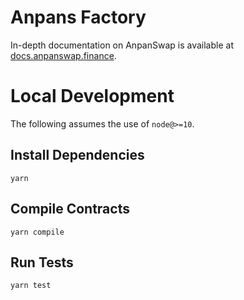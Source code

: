 # Anpans Factory

In-depth documentation on AnpanSwap is available at [docs.anpanswap.finance](https://docs.anpanswap.finance/).

# Local Development

The following assumes the use of `node@>=10`.

## Install Dependencies

`yarn`

## Compile Contracts

`yarn compile`

## Run Tests

`yarn test`
